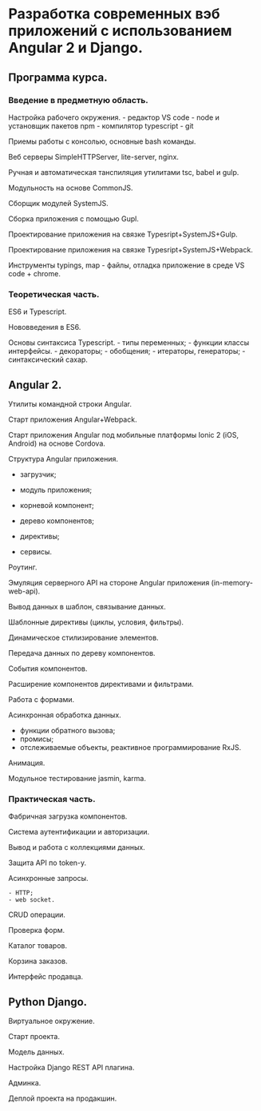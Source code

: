 # Разработка современных вэб приложений с использованием Angular 2 и Django.

## Программа курса.

### Введение в предметную область.

Настройка рабочего окружения.
    - редактор VS code
    - node и установщик пакетов npm
    - компилятор typescript
    - git
    
Приемы работы с консолью, основные bash команды. 

Веб серверы SimpleHTTPServer, lite-server, nginx.   
    
Ручная и автоматическая танспиляция утилитами tsc, babel и gulp.

Модульность на основе CommonJS. 

Сборщик модулей SystemJS.

Сборка приложения с помощью Gupl.

Проектирование приложения на связке Typesript+SystemJS+Gulp.

Проектирование приложения на связке Typesript+SystemJS+Webpack.

Инструменты typings, map - файлы, отладка приложение в среде VS code + chrome.

### Теоретическая часть.

ES6 и Typescript.

Нововведения в ES6.

Основы синтаксиса Typescript.
    - типы переменных;
    - функции классы интерфейсы.
    - декораторы;
    - обобщения;
    - итераторы, генераторы;
    - синтаксический сахар.
    

## Angular 2.

Утилиты командной строки Angular.

Старт приложения Angular+Webpack.

Старт приложения Angular под мобильные платформы Ionic 2 (iOS, Android) на основе Cordova.

Структура Angular приложения.

- загрузчик;

- модуль приложения;

- корневой компонент;

- дерево компонентов;

- директивы;

- сервисы.

Роутинг.

Эмуляция серверного API на стороне Angular приложения (in-memory-web-api).

Вывод данных в шаблон, связывание данных.

Шаблонные директивы (циклы, условия, фильтры).

Динамическое стилизирование элементов.

Передача данных по дереву компонентов.

События компонентов.

Расширение компонентов директивами и фильтрами.

Работа с формами.

Асинхронная обработка данных.

- функции обратного вызова;
- промисы;
- отслеживаемые объекты, реактивное программирование RxJS.
    
Анимация.

Модульное тестирование jasmin, karma.



### Практическая часть.

Фабричная загрузка компонентов.

Система аутентификации и авторизации.

Вывод и работа с коллекциями данных.

Защита API по token-у.

Асинхронные запросы. 

    - HTTP;
    - web socket.

CRUD операции.

Проверка форм.

Каталог товаров.

Корзина заказов.

Интерфейс продавца.

## Python Django.

Виртуальное окружение.

Старт проекта.

Модель данных.

Настройка Django REST API плагина.

Админка.


Деплой проекта на продакшин.







